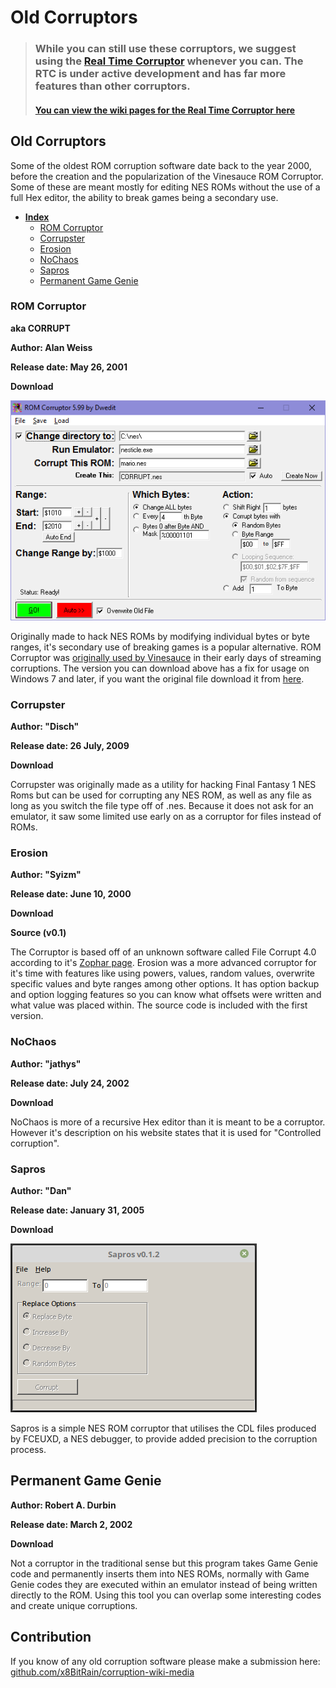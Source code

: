 # Old Corruptors

> ### While you can still use these corruptors, we suggest using the [Real Time Corruptor](http://redscientist.com/rtc) whenever you can. The RTC is under active development and has far more features than other corruptors.
>
> #### [You can view the wiki pages for the Real Time Corruptor here](rtc-real-time-corruptor/)

## Old Corruptors

Some of the oldest ROM corruption software date back to the year 2000, before the creation and the popularization of the Vinesauce ROM Corruptor. Some of these are meant mostly for editing NES ROMs without the use of a full Hex editor, the ability to break games being a secondary use.

* [**Index**](old-corruptors.md)
  * [ROM Corruptor](old-corruptors.md#rom-corruptor)
  * [Corrupster](old-corruptors.md#corrupster)
  * [Erosion](old-corruptors.md#erosion)
  * [NoChaos](old-corruptors.md#nochaos)
  * [Sapros](old-corruptors.md#sapros)
  * [Permanent Game Genie](old-corruptors.md#permanent-game-genie)

### ROM Corruptor

**aka CORRUPT**

**Author: Alan Weiss**

**Release date: May 26, 2001**

**Download**

![](../.gitbook/assets/romcorruptor.png)

Originally made to hack NES ROMs by modifying individual bytes or byte ranges, it's secondary use of breaking games is a popular alternative. ROM Corruptor was [originally used by Vinesauce](https://youtu.be/b3SubgihMfE?t=6s) in their early days of streaming corruptions. The version you can download above has a fix for usage on Windows 7 and later, if you want the original file download it from [here](https://github.com/x8bitrain/corrupt-wiki/tree/430148d289135ba52a58a9e30a4c9ac95d616b76/assets/old-corruptors/corrupt.zip).

### Corrupster

**Author: "Disch"**

**Release date: 26 July, 2009**

**Download**

Corrupster was originally made as a utility for hacking Final Fantasy 1 NES Roms but can be used for corrupting any NES ROM, as well as any file as long as you switch the file type off of .nes. Because it does not ask for an emulator, it saw some limited use early on as a corruptor for files instead of ROMs.

### Erosion

**Author: "Syizm"**

**Release date: June 10, 2000**

**Download**

**Source \(v0.1\)**

The Corruptor is based off of an unknown software called File Corrupt 4.0 according to it's [Zophar page](https://www.zophar.net/utilities/corruptutil/erosion.html). Erosion was a more advanced corruptor for it's time with features like using powers, values, random values, overwrite specific values and byte ranges among other options. It has option backup and option logging features so you can know what offsets were written and what value was placed within. The source code is included with the first version.

### NoChaos

**Author: "jathys"**

**Release date: July 24, 2002**

**Download**

NoChaos is more of a recursive Hex editor than it is meant to be a corruptor. However it's description on his website states that it is used for "Controlled corruption".

### Sapros

**Author: "Dan"**

**Release date: January 31, 2005**

**Download**

![](../.gitbook/assets/sapros.png)

Sapros is a simple NES ROM corruptor that utilises the CDL files produced by FCEUXD, a NES debugger, to provide added precision to the corruption process.

## Permanent Game Genie

**Author: Robert A. Durbin**

**Release date: March 2, 2002**

**Download**

Not a corruptor in the traditional sense but this program takes Game Genie code and permanently inserts them into NES ROMs, normally with Game Genie codes they are executed within an emulator instead of being written directly to the ROM. Using this tool you can overlap some interesting codes and create unique corruptions.

## Contribution

If you know of any old corruption software please make a submission here: [github.com/x8BitRain/corruption-wiki-media](https://github.com/x8BitRain/corruption-wiki-media)

